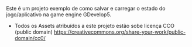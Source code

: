 Este é um projeto exemplo de como salvar e carregar o estado do jogo/aplicativo na game engine GDevelop5.

* Todos os Assets atribuídos a este projeto estão sobe licença CCO (public domain) https://creativecommons.org/share-your-work/public-domain/cc0/